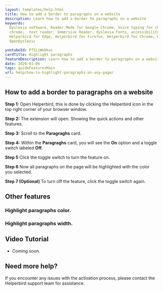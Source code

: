 ```yaml
---
layout: templates/help.html
title: How to add a border to paragraphs on a website
description: Learn how to add a border to paragraphs on a website
keywords:
  Dyslexia software, Reader Mode for Google Chrome, Voice typing for chrome, Text to speech for
  chrome,  text reader, Immersive Reader, dyslexia fonts, accessibility software, dyslexia software,
  Helperbird for Edge, Helperbird for Firefox, Helperbird for Chrome, Opendyslexic for Chrome,
  OpenDyslexic

youtubeId: PfILiWebkuc
cardTitle: Highlight paragraphs
featureDescription: Learn how to add a border to paragraphs on a website.
date: 2020-01-06
tags: guideFeaturesMain
url: help/how-to-highlight-paragraphs-on-any-page/
---
```


## How to add a border to paragraphs on a website

**Step 1:** Open Helperbird, this is done by clicking the Helperbird icon in the top right corner of your browser window.

**Step 2:** The extension will open. Showing the quick actions and other features.

**Step 3:** Scroll to the **Paragraghs** card.

**Step 4:** Within the **Paragraghs** card, you will see the **On** option and a toggle switch labeled **Off**.

**Step 5** Click the toggle switch to turn the feature on.

**Step 6** Now all paragraphs on the page will be highlighted with the color you selected.

**Step 7 (Optional)** To turn off the feature, click the toggle switch again.



## Other features

### Highlight paragraphs color.
### Highlight paragraphs width.


## Video Tutorial

- Coming soon.



## Need more help?

If you encounter any issues with the activation process, please contact the Helperbird support team for assistance.



